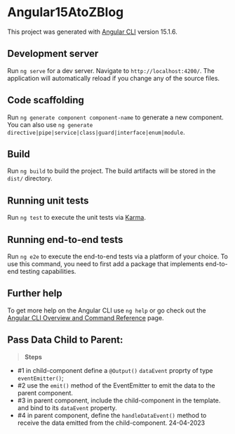 # Angular15AtoZBlog

This project was generated with [Angular CLI](https://github.com/angular/angular-cli) version 15.1.6.

## Development server

Run `ng serve` for a dev server. Navigate to `http://localhost:4200/`. The application will automatically reload if you change any of the source files.

## Code scaffolding

Run `ng generate component component-name` to generate a new component. You can also use `ng generate directive|pipe|service|class|guard|interface|enum|module`.

## Build

Run `ng build` to build the project. The build artifacts will be stored in the `dist/` directory.

## Running unit tests

Run `ng test` to execute the unit tests via [Karma](https://karma-runner.github.io).

## Running end-to-end tests

Run `ng e2e` to execute the end-to-end tests via a platform of your choice. To use this command, you need to first add a package that implements end-to-end testing capabilities.

## Further help

To get more help on the Angular CLI use `ng help` or go check out the [Angular CLI Overview and Command Reference](https://angular.io/cli) page.

## Pass Data Child to Parent:
 > **Steps**
- #1 in child-component define a  `@Output()` `dataEvent`  proprty of type `eventEmitter()`;
- #2 use the `emit()` method of the EventEmitter to emit the data to the parent component.
- #3 in parent component, include the child-component in the template. and bind to its `dataEvent` property.
- #4 in parent component, define the `handleDataEvent()` method to receive the data emitted from the child-component. 
24-04-2023
 
